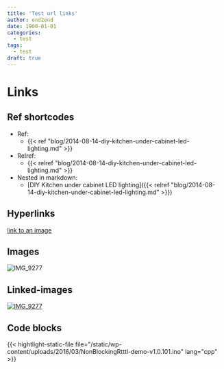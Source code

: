 ```yaml
---
title: 'Test url links'
author: end2end
date: 1900-01-01
categories:
  - test
tags:
  - test
draft: true
---
```


# Links

## Ref shortcodes

* Ref:
    * {{< ref "blog/2014-08-14-diy-kitchen-under-cabinet-led-lighting.md" >}}
* Relref:
    * {{< relref "blog/2014-08-14-diy-kitchen-under-cabinet-led-lighting.md" >}}
* Nested in markdown:
    * [DIY Kitchen under cabinet LED lighting]({{< relref "blog/2014-08-14-diy-kitchen-under-cabinet-led-lighting.md" >}})

## Hyperlinks

[link to an image](/wp-content/uploads/2014/07/IMG_9277.jpg)

## Images

![IMG_9277](/wp-content/uploads/2014/07/IMG_9277-300x200.jpg)

## Linked-images

[![IMG_9277](/wp-content/uploads/2014/07/IMG_9277-300x200.jpg)](/wp-content/uploads/2014/07/IMG_9277.jpg)

## Code blocks

{{< hightlight-static-file file="/static/wp-content/uploads/2016/03/NonBlockingRtttl-demo-v1.0.101.ino" lang="cpp" >}}
